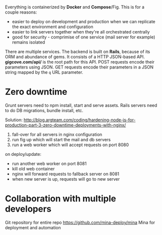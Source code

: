 Everything is containerized by **Docker** and **Compose**/Fig. This is for a couple reasons:
 - easier to deploy on development and production when we can replicate the exact environment and configuration
 - easier to link servers together when they're all orchestrated centrally
 - good for security - comprimise of one service (mail server for example) remains isolated

There are multiple services. The backend is built on **Rails**, because of its ORM and abundance of gems. It consists of a HTTP JSON-based API. **gigcove.com/api/** is the root path for this API. POST requests encode their parameters using JSON. GET requests encode their parameters in a JSON string mapped by the `q` URL parameter.








# Zero downtime
Grunt servers need to npm install, start and serve assets.
Rails servers need to do DB migrations, bundle install, etc.

Solution:
http://blog.argteam.com/coding/hardening-node-js-for-production-part-3-zero-downtime-deployments-with-nginx/

 1. fall-over for all servers in nginx configuration
 2. run fig up which will start the mail and db servers
 3. run a web worker which will accept requests on port 8080

on deploy/update:
 - run another web worker on port 8081
 - kill old web container
 - nginx will forward requests to fallback server on 8081
 - when new server is up, requests will go to new server

# Collaboration with multiple developers
Git repository for entire repo
https://github.com/mina-deploy/mina Mina for deployment and automation
